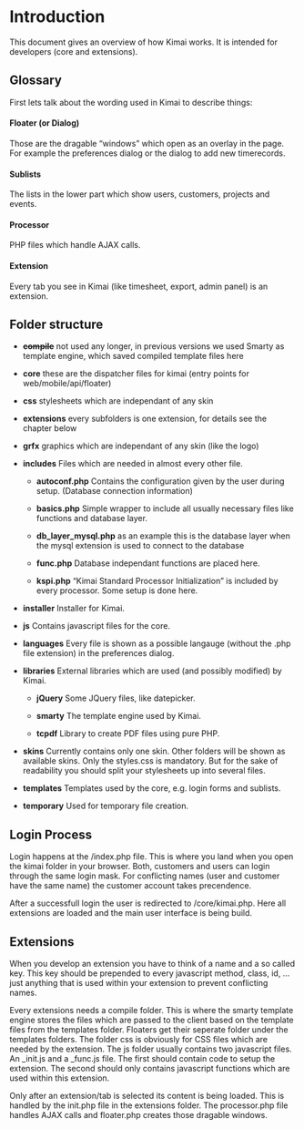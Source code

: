 # Introduction

This document gives an overview of how Kimai works. It is intended for developers (core and extensions).

## Glossary

First lets talk about the wording used in Kimai to describe things:

#### Floater (or Dialog)

Those are the dragable “windows” which open as an overlay in the page. For example the preferences dialog or the dialog to add new timerecords.

#### Sublists

The lists in the lower part which show users, customers, projects and events.

#### Processor

PHP files which handle AJAX calls.

#### Extension

Every tab you see in Kimai (like timesheet, export, admin panel) is an extension.

## Folder structure

  * **~~compile~~** not used any longer, in previous versions we used Smarty as template engine, which saved compiled template files here

  * **core** these are the dispatcher files for kimai (entry points for web/mobile/api/floater)

  * **css** stylesheets which are independant of any skin

  * **extensions** every subfolders is one extension, for details see the chapter below

  * **grfx** graphics which are independant of any skin (like the logo)

  * **includes** Files which are needed in almost every other file.

    * **autoconf.php** Contains the configuration given by the user during setup. (Database connection information)

    * **basics.php** Simple wrapper to include all usually necessary files like functions and database layer.

    * **db_layer_mysql.php** as an example this is the database layer when the mysql extension is used to connect to the database

    * **func.php** Database independant functions are placed here.

    * **kspi.php** “Kimai Standard Processor Initialization” is included by every processor. Some setup is done here.

  * **installer** Installer for Kimai.

  * **js** Contains javascript files for the core.

  * **languages** Every file is shown as a possible langauge (without the .php file extension) in the preferences dialog.

  * **libraries** External libraries which are used (and possibly modified) by Kimai.

    * **jQuery** Some JQuery files, like datepicker.

    * **smarty** The template engine used by Kimai.

    * **tcpdf** Library to create PDF files using pure PHP.

  * **skins** Currently contains only one skin. Other folders will be shown as available skins. Only the styles.css is mandatory. But for the sake of readability you should split your stylesheets up into several files.

  * **templates** Templates used by the core, e.g. login forms and sublists.

  * **temporary** Used for temporary file creation.

## Login Process

Login happens at the /index.php file. This is where you land when you open the kimai folder in your browser. Both, customers and users can login through the same login mask. For conflicting names (user and customer have the same name) the customer account takes precendence.

After a successfull login the user is redirected to /core/kimai.php. Here all extensions are loaded and the main user interface is being build.

## Extensions

When you develop an extension you have to think of a name and a so called key. This key should be prepended to every javascript method, class, id, … just anything that is used within your extension to prevent conflicting names.

Every extensions needs a compile folder. This is where the smarty template engine stores the files which are passed to the client based on the template files from the templates folder. Floaters get their seperate folder under the templates folders. The folder css is obviously for CSS files which are needed by the extension. The js folder usually contains two javascript files. An _init.js and a _func.js file. The first should contain code to setup the extension. The second should only contains javascript functions which are used within this extension.

Only after an extension/tab is selected its content is being loaded. This is handled by the init.php file in the extensions folder. The processor.php file handles AJAX calls and floater.php creates those dragable windows.


